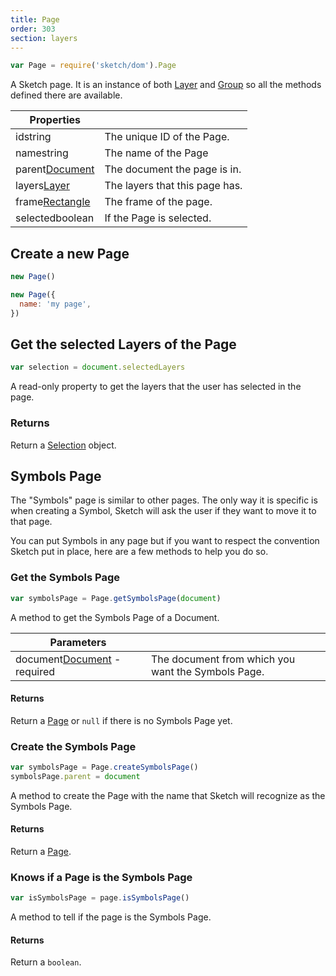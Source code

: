 ```yaml
---
title: Page
order: 303
section: layers
---
```


```javascript
var Page = require('sketch/dom').Page
```

A Sketch page. It is an instance of both [Layer](#layer) and [Group](#group) so all the methods defined there are available.

| Properties                                                 |                                |
| ---------------------------------------------------------- | ------------------------------ |
| id<span class="arg-type">string</span>                     | The unique ID of the Page.     |
| name<span class="arg-type">string</span>                   | The name of the Page           |
| parent<span class="arg-type">[Document](#document)</span>  | The document the page is in.   |
| layers<span class="arg-type">[Layer](#layer)</span>        | The layers that this page has. |
| frame<span class="arg-type">[Rectangle](#rectangle)</span> | The frame of the page.         |
| selected<span class="arg-type">boolean</span>              | If the Page is selected.       |

## Create a new Page

```javascript
new Page()
```

```javascript
new Page({
  name: 'my page',
})
```

## Get the selected Layers of the Page

```javascript
var selection = document.selectedLayers
```

A read-only property to get the layers that the user has selected in the page.

### Returns

Return a [Selection](#selection) object.

## Symbols Page

The "Symbols" page is similar to other pages. The only way it is specific is when creating a Symbol, Sketch will ask the user if they want to move it to that page.

You can put Symbols in any page but if you want to respect the convention Sketch put in place, here are a few methods to help you do so.

### Get the Symbols Page

```javascript
var symbolsPage = Page.getSymbolsPage(document)
```

A method to get the Symbols Page of a Document.

| Parameters                                                             |                                                    |
| ---------------------------------------------------------------------- | -------------------------------------------------- |
| document<span class="arg-type">[Document](#document) - required</span> | The document from which you want the Symbols Page. |

#### Returns

Return a [Page](#page) or `null` if there is no Symbols Page yet.

### Create the Symbols Page

```javascript
var symbolsPage = Page.createSymbolsPage()
symbolsPage.parent = document
```

A method to create the Page with the name that Sketch will recognize as the Symbols Page.

#### Returns

Return a [Page](#page).

### Knows if a Page is the Symbols Page

```javascript
var isSymbolsPage = page.isSymbolsPage()
```

A method to tell if the page is the Symbols Page.

#### Returns

Return a `boolean`.
